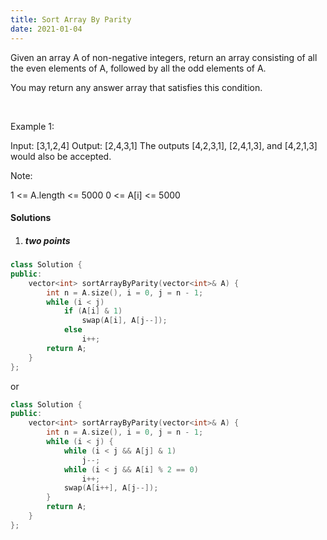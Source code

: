 ```yaml
---
title: Sort Array By Parity
date: 2021-01-04
---
```

Given an array A of non-negative integers, return an array consisting of all the even elements of A, followed by all the odd elements of A.

You may return any answer array that satisfies this condition.

 

Example 1:

Input: [3,1,2,4]
Output: [2,4,3,1]
The outputs [4,2,3,1], [2,4,1,3], and [4,2,1,3] would also be accepted.
 

Note:

1 <= A.length <= 5000
0 <= A[i] <= 5000

#### Solutions

1. ##### two points

```cpp
class Solution {
public:
    vector<int> sortArrayByParity(vector<int>& A) {
        int n = A.size(), i = 0, j = n - 1;
        while (i < j)
            if (A[i] & 1)
                swap(A[i], A[j--]);
            else
                i++;
        return A;
    }
};
```

or

```cpp
class Solution {
public:
    vector<int> sortArrayByParity(vector<int>& A) {
        int n = A.size(), i = 0, j = n - 1;
        while (i < j) {
            while (i < j && A[j] & 1)
                j--;
            while (i < j && A[i] % 2 == 0)
                i++;
            swap(A[i++], A[j--]);
        }
        return A;
    }
};
```